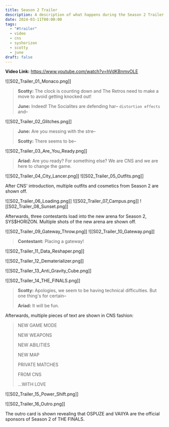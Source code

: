 ```yaml
---
title: Season 2 Trailer
description: A description of what happens during the Season 2 Trailer for THE FINALS.
date: 2024-03-11T00:00:00
tags:
  - "#trailer"
  - video
  - cns
  - syshorizon
  - scotty
  - june
draft: false
---
```

**Video Link:** https://www.youtube.com/watch?v=hVdKBnmvOLE

![[S02_Trailer_01_Monaco.png]]

>**Scotty:** The clock is counting down and The Retros need to make a move to avoid getting knocked out!
>
>**June:** Indeed! The Socialites are defending har– `distortion effects` and–

![[S02_Trailer_02_Glitches.png]]

>**June:** Are you messing with the stre–
>
>**Scotty:** There seems to be–

![[S02_Trailer_03_Are_You_Ready.png]]

>**Ariad:** Are you ready? For something else? We are CNS and we are here to change the game.

![[S02_Trailer_04_City_Lancer.png]]
![[S02_Trailer_05_Outfits.png]]

After CNS' introduction, multiple outfits and cosmetics from Season 2 are shown off.

![[S02_Trailer_06_Loading.png]]
![[S02_Trailer_07_Campus.png]]
![[S02_Trailer_08_Sunset.png]]

Afterwards, three contestants load into the new arena for Season 2, SYS$HORIZON. Multiple shots of the new arena are shown off.

![[S02_Trailer_09_Gateway_Throw.png]]
![[S02_Trailer_10_Gateway.png]]

>**Contestant:** Placing a gateway!

![[S02_Trailer_11_Data_Reshaper.png]]

![[S02_Trailer_12_Dematerializer.png]]

![[S02_Trailer_13_Anti_Gravity_Cube.png]]

![[S02_Trailer_14_THE_FINALS.png]]

>**Scotty:** Apologies, we seem to be having technical difficulties. But one thing's for certain–
>
>**Ariad:** It will be fun.

Afterwards, multiple pieces of text are shown in CNS fashion:

>NEW GAME MODE
>
>NEW WEAPONS
>
>NEW ABILITIES
>
>NEW MAP
>
>PRIVATE MATCHES
>
>FROM CNS
>
>...WITH LOVE

![[S02_Trailer_15_Power_Shift.png]]

![[S02_Trailer_16_Outro.png]]

The outro card is shown revealing that OSPUZE and VAIIYA are the official sponsors of Season 2 of THE FINALS.